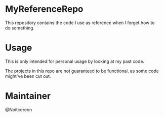 # MyReferenceRepo
This repository contains the code I use as reference when I forget how to do something.

# Usage
This is only intended for personal usage by looking at my past code.

The projects in this repo are not guaranteed to be functional, as some code might've been cut out.

# Maintainer
@Noitcereon
